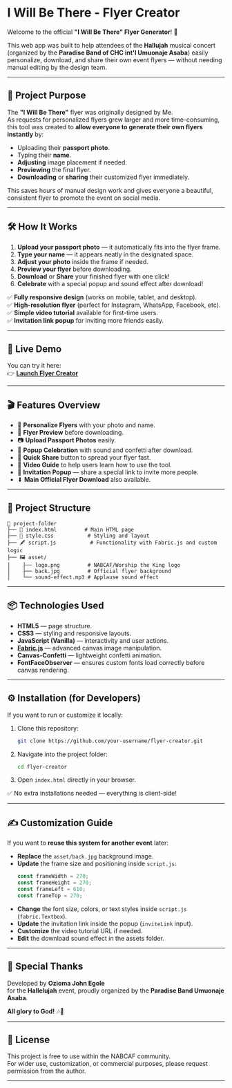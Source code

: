 # I Will Be There - Flyer Creator

Welcome to the official **"I Will Be There" Flyer Generator**! 🎉

This web app was built to help attendees of the **Hallujah** musical concert (organized by the **Paradise Band of CHC int'l Umuonaje Asaba**) easily personalize, download, and share their own event flyers — without needing manual editing by the design team.

---

## 📜 Project Purpose

The **"I Will Be There"** flyer was originally designed by Me.  
As requests for personalized flyers grew larger and more time-consuming, this tool was created to **allow everyone to generate their own flyers instantly** by:

- Uploading their **passport photo**.
- Typing their **name**.
- **Adjusting** image placement if needed.
- **Previewing** the final flyer.
- **Downloading** or **sharing** their customized flyer immediately.

This saves hours of manual design work and gives everyone a beautiful, consistent flyer to promote the event on social media.

---

## 🛠️ How It Works

1. **Upload your passport photo** — it automatically fits into the flyer frame.
2. **Type your name** — it appears neatly in the designated space.
3. **Adjust your photo** inside the frame if needed.
4. **Preview your flyer** before downloading.
5. **Download** or **Share** your finished flyer with one click!
6. **Celebrate** with a special popup and sound effect after download!

✅ **Fully responsive design** (works on mobile, tablet, and desktop).  
✅ **High-resolution flyer** (perfect for Instagram, WhatsApp, Facebook, etc).  
✅ **Simple video tutorial** available for first-time users.  
✅ **Invitation link popup** for inviting more friends easily.

---

## 🚀 Live Demo

You can try it here:  
👉 **[Launch Flyer Creator](https://iwt-flyer-generator.vercel.app/)**

---

## 🎬 Features Overview

- 🎨 **Personalize Flyers** with your photo and name.
- 👀 **Flyer Preview** before downloading.
- 📷 **Upload Passport Photos** easily.
- 🎉 **Popup Celebration** with sound and confetti after download.
- 🔗 **Quick Share** button to spread your flyer fast.
- 🎥 **Video Guide** to help users learn how to use the tool.
- 📩 **Invitation Popup** — share a special link to invite more people.
- ⬇ **Main Official Flyer Download** also available.

---

## 📂 Project Structure

```
📁 project-folder
├── 📄 index.html         # Main HTML page
├── 🎨 style.css           # Styling and layout
├── 🖋️ script.js           # Functionality with Fabric.js and custom logic
├── 🖼️ asset/
│    ├── logo.png         # NABCAF/Worship the King logo
│    ├── back.jpg         # Official flyer background
│    └── sound-effect.mp3 # Applause sound effect
```

---

## 📦 Technologies Used

- **HTML5** — page structure.
- **CSS3** — styling and responsive layouts.
- **JavaScript (Vanilla)** — interactivity and user actions.
- **[Fabric.js](http://fabricjs.com/)** — advanced canvas image manipulation.
- **Canvas-Confetti** — lightweight confetti animation.
- **FontFaceObserver** — ensures custom fonts load correctly before canvas rendering.

---

## ⚙️ Installation (for Developers)

If you want to run or customize it locally:

1. Clone this repository:
   ```bash
   git clone https://github.com/your-username/flyer-creator.git
   ```
2. Navigate into the project folder:
   ```bash
   cd flyer-creator
   ```
3. Open `index.html` directly in your browser.

✅ No extra installations needed — everything is client-side!

---

## ✍️ Customization Guide

If you want to **reuse this system for another event** later:

- **Replace** the `asset/back.jpg` background image.
- **Update** the frame size and positioning inside `script.js`:
  ```javascript
  const frameWidth = 270;
  const frameHeight = 270;
  const frameLeft = 610;
  const frameTop = 270;
  ```
- **Change** the font size, colors, or text styles inside `script.js` (`fabric.Textbox`).
- **Update** the invitation link inside the popup (`inviteLink` input).
- **Customize** the video tutorial URL if needed.
- **Edit** the download sound effect in the assets folder.

---

## 🙏 Special Thanks

Developed by **Ozioma John Egole**  
for the **Hallelujah** event, proudly organized by the **Paradise Band Umuonaje Asaba**.

**All glory to God!** 🎶👑

---

## 📜 License

This project is free to use within the NABCAF community.  
For wider use, customization, or commercial purposes, please request permission from the author.

---

```

```
